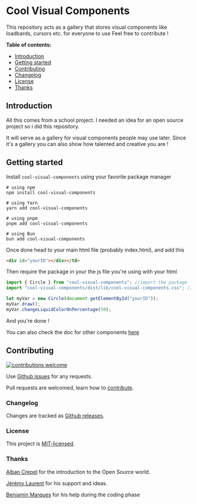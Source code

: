 # Cool Visual Components

This repository acts as a gallery that stores visual components like loadbards, cursors etc. for everyone to use
Feel free to contribute !

**Table of contents:**

- [Introduction](#introduction)
- [Getting started](#getting-started)
- [Contributing](#contributing)
- [Changelog](#changelog)
- [License](#license)
- [Thanks](#thanks)

## Introduction

All this comes from a school project. I needed an idea for an open source project so i did this repository.

It will serve as a gallery for visual components people may use later. Since it's a gallery you can also show how talented and creative you are !

## Getting started

Install `cool-visual-components` using your favorite package manager

```shell
# using npm
npm install cool-visual-components

# using Yarn
yarn add cool-visual-components

# using pnpm
pnpm add cool-visual-components

# using Bun
bun add cool-visual-components
```

Once done head to your main html file (probably index.html), and add this

```html
<div id="yourID"></div></td>
```

Then require the package in your the js file you're using with your html

```js
import { Circle } from "cool-visual-components"; //import the package
import "cool-visual-components/dist/lib/cool-visual-components.css"; //import the style

let myVar = new Circle(document.getElementById("yourID"));
myVar.draw();
myVar.changeLiquidColorOnPercentage(50);
```

And you're done !

You can also check the doc for other components [here](./doc/componentDoc.md)

## Contributing

[![contributions welcome](https://img.shields.io/badge/contributions-welcome-brightgreen.svg?style=flat)](https://github.com/Keyto-Shouko/cool-visual-components/issues)

Use [Github issues](https://github.com/Keyto-Shouko/cool-visual-components/issues) for any requests.

Pull requests are welcomed, learn how to [contribute](https://github.com/Keyto-Shouko/cool-visual-components/blob/main/.github/CONTRIBUTING.md).

### Changelog

Changes are tracked as [Github releases](https://github.com/Keyto-Shouko/cool-visual-components/releases).

### License

This project is [MIT-licensed](./LICENSE).

### Thanks

[Alban Crepel](https://github.com/AlbanCrepel) for the introduction to the Open Source world.

[Jérémy Laurent](https://github.com/PoulpY2K) for his support and ideas.

[Benjamin Marques](https://github.com/Benji22ben) for his help during the coding phase

[Gallery]: https://cool-visual-components.vercel.app/
[README.md]: https://github.com/Keyto-Shouko/cool-visual-components/blob/main/README.md
[issue]: https://github.com/Keyto-Shouko/cool-visual-components/issues
[pull request]: https://github.com/Keyto-Shouko/cool-visual-components/pulls

